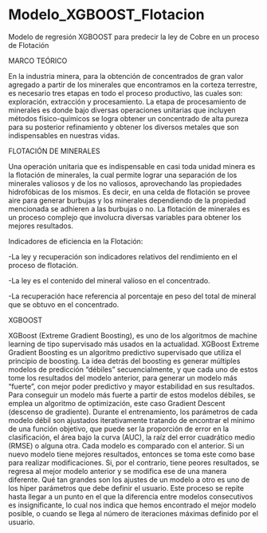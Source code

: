 # Modelo_XGBOOST_Flotacion
Modelo de regresión XGBOOST para predecir la ley de Cobre en un proceso de Flotación

MARCO TEÓRICO

En la industria minera, para la obtención de concentrados de gran valor agregado a partir de los minerales que encontramos en la corteza terrestre, es necesario tres etapas en todo el proceso productivo, las cuales son: exploración, extracción y procesamiento. La etapa de procesamiento de minerales es donde bajo diversas operaciones unitarias que incluyen métodos físico-químicos se logra obtener un concentrado de alta pureza para su posterior refinamiento y obtener los diversos metales que son indispensables en nuestras vidas.

FLOTACIÓN DE MINERALES

Una operación unitaria que es indispensable en casi toda unidad minera es la flotación de minerales, la cual permite lograr una separación de los minerales valiosos y de los no valiosos, aprovechando las propiedades hidrofóbicas de los mismos. Es decir, en una celda de flotación se provee aire para generar burbujas y los minerales dependiendo de la propiedad mencionada se adhieren a las burbujas o no. La flotación de minerales es un proceso complejo que involucra diversas variables para obtener los mejores resultados.

Indicadores de eficiencia en la Flotación:

-La ley y recuperación son indicadores relativos del rendimiento en el proceso de flotación.

-La ley es el contenido del mineral valioso en el concentrado.

-La recuperación  hace referencia al porcentaje en peso del total de mineral que se obtuvo en el concentrado.

XGBOOST

XGBoost (Extreme Gradient Boosting), es uno de los algoritmos de machine learning de tipo supervisado más usados en la actualidad. XGBoost Extreme Gradient Boosting es un algoritmo predictivo supervisado que utiliza el principio de boosting. La idea detrás del boosting es generar múltiples modelos de predicción “débiles” secuencialmente, y que cada uno de estos tome los resultados del modelo anterior, para generar un modelo más “fuerte”, con mejor poder predictivo y mayor estabilidad en sus resultados. Para conseguir un modelo más fuerte a partir de estos modelos débiles, se emplea un algoritmo de optimización, este caso Gradient Descent (descenso de gradiente). Durante el entrenamiento, los parámetros de cada modelo débil son ajustados iterativamente tratando de encontrar el mínimo de una función objetivo, que puede ser la proporción de error en la clasificación, el área bajo la curva (AUC), la raíz del error cuadrático medio (RMSE) o alguna otra. 
Cada modelo es comparado con el anterior. Si un nuevo modelo tiene mejores resultados, entonces se toma este como base para realizar modificaciones. Si, por el contrario, tiene peores resultados, se regresa al mejor modelo anterior y se modifica ese de una manera diferente. Qué tan grandes son los ajustes de un modelo a otro es uno de los hiper parámetros que debe definir el usuario.
Este proceso se repite hasta llegar a un punto en el que la diferencia entre modelos consecutivos es insignificante, lo cual nos indica que hemos encontrado el mejor modelo posible, o cuando se llega al número de iteraciones máximas definido por el usuario.
